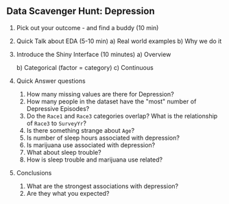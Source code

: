 ## Data Scavenger Hunt: Depression

1. Pick out your outcome - and find a buddy (10 min)

2. Quick Talk about EDA (5-10 min)
    a) Real world examples
    b) Why we do it
3. Introduce the Shiny Interface (10 minutes)
    a) Overview

    b) Categorical (factor = category)
    c) Continuous
4. Quick Answer questions
    1. How many missing values are there for Depression?
    2. How many people in the dataset have the "most" number of Depressive Episodes?
    3. Do the `Race1` and `Race3` categories overlap? What is the relationship of `Race3` to `SurveyYr`?
    4. Is there something strange about `Age`?
    5. Is number of sleep hours associated with depression?
    6. Is marijuana use associated with depression?
    7. What about sleep trouble?
    8. How is sleep trouble and marijuana use related?
5. Conclusions
    1. What are the strongest associations with depression?
    2. Are they what you expected?